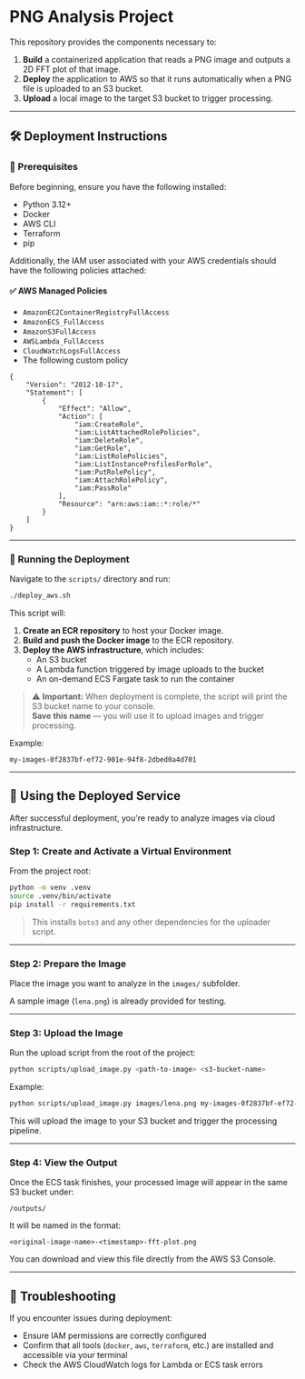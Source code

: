 # PNG Analysis Project

This repository provides the components necessary to:

1. **Build** a containerized application that reads a PNG image and outputs a 2D FFT plot of that image.
2. **Deploy** the application to AWS so that it runs automatically when a PNG file is uploaded to an S3 bucket.
3. **Upload** a local image to the target S3 bucket to trigger processing.

---

## 🛠️ Deployment Instructions

### 🔹 Prerequisites

Before beginning, ensure you have the following installed:

- Python 3.12+
- Docker
- AWS CLI
- Terraform
- pip

Additionally, the IAM user associated with your AWS credentials should have the following policies attached:

#### ✅ AWS Managed Policies

- `AmazonEC2ContainerRegistryFullAccess`
- `AmazonECS_FullAccess`
- `AmazonS3FullAccess`
- `AWSLambda_FullAccess`
- `CloudWatchLogsFullAccess`
- The following custom policy
```
{
    "Version": "2012-10-17",
    "Statement": [
        {
            "Effect": "Allow",
            "Action": [
                "iam:CreateRole",
                "iam:ListAttachedRolePolicies",
                "iam:DeleteRole",
                "iam:GetRole",
                "iam:ListRolePolicies",
                "iam:ListInstanceProfilesForRole",
                "iam:PutRolePolicy",
                "iam:AttachRolePolicy",
                "iam:PassRole"
            ],
            "Resource": "arn:aws:iam::*:role/*"
        }
    ]
}
```

---

### 🔹 Running the Deployment

Navigate to the `scripts/` directory and run:

```bash
./deploy_aws.sh
```

This script will:

1. **Create an ECR repository** to host your Docker image.
2. **Build and push the Docker image** to the ECR repository.
3. **Deploy the AWS infrastructure**, which includes:
   - An S3 bucket
   - A Lambda function triggered by image uploads to the bucket
   - An on-demand ECS Fargate task to run the container

> ⚠️ **Important:** When deployment is complete, the script will print the S3 bucket name to your console.  
**Save this name** — you will use it to upload images and trigger processing.

Example:
```
my-images-0f2837bf-ef72-901e-94f8-2dbed0a4d701
```


---

## 📸 Using the Deployed Service

After successful deployment, you're ready to analyze images via cloud infrastructure.

### Step 1: Create and Activate a Virtual Environment

From the project root:

```bash
python -m venv .venv
source .venv/bin/activate
pip install -r requirements.txt
```

> This installs `boto3` and any other dependencies for the uploader script.

---

### Step 2: Prepare the Image

Place the image you want to analyze in the `images/` subfolder.

A sample image (`lena.png`) is already provided for testing.

---

### Step 3: Upload the Image

Run the upload script from the root of the project:

```bash
python scripts/upload_image.py <path-to-image> <s3-bucket-name>
```

Example:

```bash
python scripts/upload_image.py images/lena.png my-images-0f2837bf-ef72-901e-94f8-2dbed0a4d701
```

This will upload the image to your S3 bucket and trigger the processing pipeline.

---

### Step 4: View the Output

Once the ECS task finishes, your processed image will appear in the same S3 bucket under:

```
/outputs/
```

It will be named in the format:

```
<original-image-name>-<timestamp>-fft-plot.png
```

You can download and view this file directly from the AWS S3 Console.

---

## 🧹 Troubleshooting

If you encounter issues during deployment:

- Ensure IAM permissions are correctly configured
- Confirm that all tools (`docker`, `aws`, `terraform`, etc.) are installed and accessible via your terminal
- Check the AWS CloudWatch logs for Lambda or ECS task errors